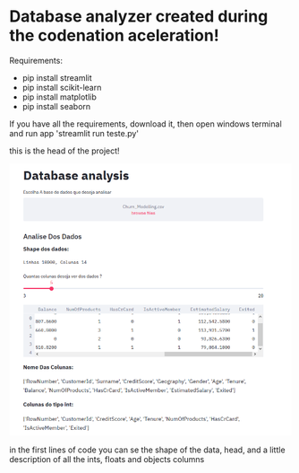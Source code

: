# Database analyzer created during the codenation aceleration!

<p> Requirements: </p>
<ul>
  <li>pip install streamlit</li>
  <li>pip install scikit-learn</li>
  <li>pip install matplotlib </li>
  <li>pip install seaborn</li>
</ul>

<p> If you have all the requirements, download it, then open windows terminal and run app 'streamlit run teste.py'</p>

<p> this is the head of the project! </p>

![Head image](https://github.com/carlosal249/Database-Analyzer/blob/master/head.PNG)

<p> in the first lines of code you can se the shape of the data,  head, and a little description of all the ints, floats and objects columns</p>

